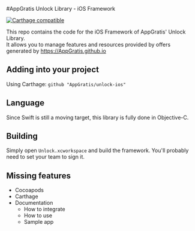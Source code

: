 #AppGratis Unlock Library - iOS Framework

[![Carthage compatible](https://img.shields.io/badge/Carthage-compatible-4BC51D.svg?style=flat)](https://github.com/Carthage/Carthage)

This repo contains the code for the iOS Framework of AppGratis' Unlock Library.  
It allows you to manage features and resources provided by offers generated by https://AppGratis.github.io

## Adding into your project
Using Carthage:
`github "AppGratis/unlock-ios"`

## Language
Since Swift is still a moving target, this library is fully done in Objective-C.

## Building
Simply open `Unlock.xcworkspace` and build the framework. You'll probably need to set your team to sign it.

## Missing features
 - Cocoapods
 - Carthage
 - Documentation
   - How to integrate
   - How to use
   - Sample app
